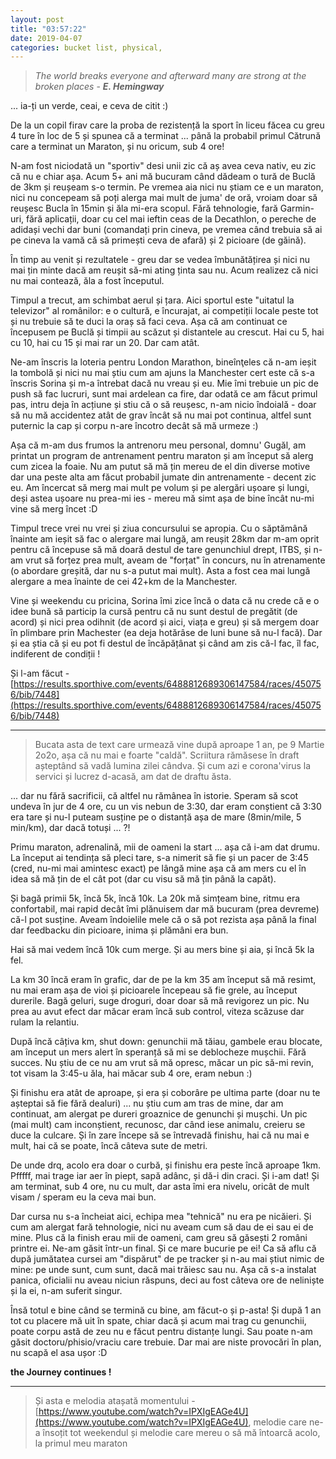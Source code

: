 ```yaml
---
layout: post
title: "03:57:22"
date: 2019-04-07
categories: bucket list, physical,  
---
```



> _The world breaks everyone and afterward many are strong at the broken places_ - **_E. Hemingway_**

... ia-ți un verde, ceai,  e ceva de citit :)

De la un copil firav care la proba de rezistență la sport în liceu făcea cu greu 4 ture în loc de 5 și spunea că a terminat ... până la probabil primul Cătrună care a terminat un Maraton, și nu oricum, sub 4 ore!

N-am fost niciodată un "sportiv" desi unii zic că aș avea ceva nativ, eu zic că nu e chiar așa. Acum 5+ ani mă bucuram când dădeam o tură de Buclă de 3km și reușeam s-o termin. Pe vremea aia nici nu știam ce e un maraton, nici nu concepeam să poți alerga mai mult de juma' de oră, vroiam doar să reușesc Bucla în 15min și ăla mi-era scopul. Fără tehnologie, fară Garmin-uri, fără aplicații, doar cu cel mai ieftin ceas de la Decathlon, o pereche de adidași vechi dar buni (comandați prin cineva, pe vremea când trebuia să ai pe cineva la vamă că să primești ceva de afară) și 2 picioare (de găină).

În timp au venit și rezultatele - greu dar se vedea îmbunătățirea și nici nu mai țin minte dacă am reușit să-mi ating ținta sau nu. Acum realizez că nici nu mai contează, ăla a fost începutul.

Timpul a trecut, am schimbat aerul și țara. Aici sportul este "uitatul la televizor" al românilor: e o cultură, e încurajat, ai competiții locale peste tot și nu trebuie să te duci la oraș să faci ceva. Așa că am continuat ce începusem pe Buclă și timpii au scăzut și distantele au crescut. Hai cu 5, hai cu 10, hai cu 15 și mai rar un 20. Dar cam atât.

Ne-am înscris la loteria pentru London Marathon, bineînţeles că n-am ieșit la tombolă și nici nu mai știu cum am ajuns la Manchester cert este că s-a înscris Sorina și m-a întrebat dacă nu vreau și eu. Mie îmi trebuie un pic de push să fac lucruri, sunt mai ardelean ca fire, dar odată ce am făcut primul pas, intru deja în acțiune și stiu că o să reușesc, n-am nicio îndoială - doar să nu mă accidentez atât de grav încât să nu mai pot continua, altfel sunt puternic la cap și corpu n-are încotro decât să mă urmeze :)

Așa că m-am dus frumos la antrenoru meu personal, domnu' Gugăl, am printat un program de antrenament pentru maraton și am început să alerg cum zicea la foaie. Nu am putut să mă țin mereu de el din diverse motive dar una peste alta am făcut probabil jumate din antrenamente - decent zic eu. Am încercat să merg mai mult pe volum și pe alergări ușoare și lungi, deși astea ușoare nu prea-mi ies - mereu mă simt așa de bine încât nu-mi vine să merg încet :D

Timpul trece vrei nu vrei și ziua concursului se apropia. Cu o săptămână înainte am ieșit să fac o alergare mai lungă, am reușit 28km dar m-am oprit pentru că începuse să mă doară destul de tare genunchiul drept, ITBS, și n-am vrut să forțez prea mult, aveam de "forțat" în concurs, nu în atrenamente (o abordare greșită, dar nu s-a putut mai mult). Asta a fost cea mai lungă alergare a mea înainte de cei 42+km de la Manchester.

Vine și weekendu cu pricina, Sorina îmi zice încă o data că nu crede că e o idee bună să particip la cursă pentru că nu sunt destul de pregătit (de acord) și nici prea odihnit (de acord și aici, viața e greu) și să mergem doar în plimbare prin Machester (ea deja hotărâse de luni bune să nu-l facă). Dar și ea știa că și eu pot fi destul de încăpățânat și când am zis că-l fac, îl fac, indiferent de condiții !

Și l-am făcut - [https://results.sporthive.com/events/6488812689306147584/races/450756/bib/7448](https://results.sporthive.com/events/6488812689306147584/races/450756/bib/7448)

---

> Bucata asta de text care urmează vine după aproape 1 an, pe 9 Martie 2o2o, așa că nu mai e foarte "caldă". Scriitura rămăsese în draft așteptând să vadă lumina zilei cândva. Și cum azi e corona'virus la servici și lucrez d-acasă, am dat de draftu ăsta.

... dar nu fără sacrificii, că altfel nu rămânea în istorie. Speram să scot undeva în jur de 4 ore, cu un vis nebun de 3:30, dar eram conștient că 3:30 era tare și nu-l puteam susține pe o distanță așa de mare (8min/mile, 5 min/km), dar dacă totuși ... ?!

Primu maraton, adrenalină, mii de oameni la start ... așa că i-am dat drumu. La început ai tendința să pleci tare, s-a nimerit să fie și un pacer de 3:45 (cred, nu-mi mai amintesc exact) pe lângă mine așa că am mers cu el în idea să mă țin de el cât pot (dar cu visu să mă țin până la capăt).

Și bagă primii 5k, încă 5k, încă 10k. La 20k mă simțeam bine, ritmu era confortabil, mai rapid decât îmi plănuisem dar mă bucuram (prea devreme) că-l pot susține. Aveam îndoielile mele că o să pot rezista așa până la final dar feedbacku din picioare, inima și plămâni era bun.

Hai să mai vedem încă 10k cum merge. Și au mers bine și aia, și încă 5k la fel.

La km 30 încă eram în grafic, dar de pe la km 35 am început să mă resimt, nu mai eram așa de vioi și picioarele începeau să fie grele, au început durerile. Bagă geluri, suge droguri, doar doar să mă revigorez un pic. Nu prea au avut efect dar măcar eram încă sub control, viteza scăzuse dar rulam la relantiu.

După încă câțiva km, shut down: genunchii mă tăiau, gambele erau blocate, am început un mers alert în speranță să mi se deblocheze mușchii. Fără succes. Nu știu de ce nu am vrut să mă opresc, măcar un pic să-mi revin, tot visam la 3:45-u ăla, hai măcar sub 4 ore, eram nebun :)

Și finishu era atât de aproape, și era și coborâre pe ultima parte (doar nu te așteptai să fie fără dealuri) ... nu știu cum am tras de mine, dar am continuat, am alergat pe dureri groaznice de genunchi și mușchi. Un pic (mai mult) cam inconștient, recunosc, dar când iese animalu, creieru se duce la culcare. Și în zare începe să se întrevadă finishu, hai că nu mai e mult, hai că se poate, încă câteva sute de metri.

De unde drq, acolo era doar o curbă, și finishu era peste încă aproape 1km. Pfffff, mai trage iar aer în piept, sapă adânc, și dă-i din craci. Și i-am dat! Și am terminat, sub 4 ore, nu cu mult, dar asta îmi era nivelu, oricât de mult visam / speram eu la ceva mai bun.

Dar cursa nu s-a încheiat aici, echipa mea "tehnică" nu era pe nicăieri. Și cum am alergat fară tehnologie, nici nu aveam cum să dau de ei sau ei de mine. Plus că la finish erau mii de oameni, cam greu să găsești 2 români printre ei. Ne-am găsit într-un final. Și ce mare bucurie pe ei! Ca să aflu că după jumătatea cursei am "dispărut" de pe tracker și n-au mai știut nimic de mine: pe unde sunt, cum sunt, dacă mai trăiesc sau nu. Așa că s-a instalat panica, oficialii nu aveau niciun răspuns, deci au fost câteva ore de neliniște și la ei, n-am suferit singur.

Însă totul e bine când se termină cu bine, am făcut-o și p-asta!
Și după 1 an tot cu placere mă uit în spate, chiar dacă și acum mai trag cu genunchii, poate corpu astă de zeu nu e făcut pentru distanțe lungi. Sau poate n-am găsit doctoru/phisio/vraciu care trebuie. Dar mai are niste provocări în plan, nu scapă el asa ușor :D


**the Journey continues !**

---

> Și asta e melodia atașată momentului - [https://www.youtube.com/watch?v=IPXIgEAGe4U](https://www.youtube.com/watch?v=IPXIgEAGe4U), melodie care ne-a însoțit tot weekendul și melodie care mereu o să mă întoarcă acolo, la primul meu maraton
